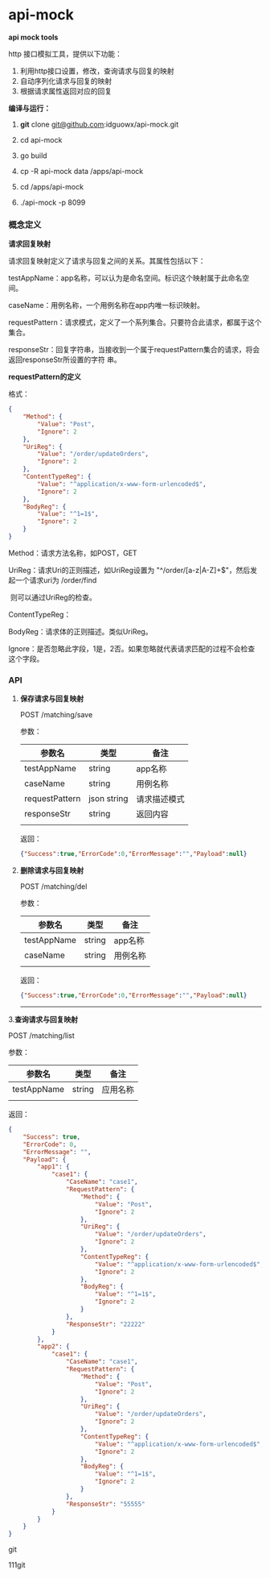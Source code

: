 # api-mock

**api mock tools**

http 接口模拟工具，提供以下功能：

1. 利用http接口设置，修改，查询请求与回复的映射
2. 自动序列化请求与回复的映射
3. 根据请求属性返回对应的回复



**编译与运行：**

1. **git** clone git@github.com:idguowx/api-mock.git

2. cd api-mock

3. go build 

4. cp -R api-mock data  /apps/api-mock

5. cd /apps/api-mock

6. ./api-mock -p 8099

   

### **概念定义**

**请求回复映射**

请求回复映射定义了请求与回复之间的关系。其属性包括以下：

testAppName：app名称，可以认为是命名空间。标识这个映射属于此命名空间。

caseName：用例名称，一个用例名称在app内唯一标识映射。

requestPattern：请求模式，定义了一个系列集合。只要符合此请求，都属于这个集合。

responseStr：回复字符串，当接收到一个属于requestPattern集合的请求，将会返回responseStr所设置的字符		串。



**requestPattern的定义**

格式：

```json
{
	"Method": {
		"Value": "Post",
		"Ignore": 2
	},
	"UriReg": {
		"Value": "/order/updateOrders",
		"Ignore": 2
	},
	"ContentTypeReg": {
		"Value": "^application/x-www-form-urlencoded$",
		"Ignore": 2
	},
	"BodyReg": {
		"Value": "^1=1$",
		"Ignore": 2
	}
}
```

Method：请求方法名称，如POST，GET

UriReg：请求Uri的正则描述，如UriReg设置为 "^/order/[a-z|A-Z]+$"，然后发起一个请求uri为 /order/find

​	则可以通过UriReg的检查。

ContentTypeReg：

BodyReg：请求体的正则描述。类似UriReg。

Ignore：是否忽略此字段，1是，2否。如果忽略就代表请求匹配的过程不会检查这个字段。



### **API**

1. **保存请求与回复映射**

   POST /matching/save

   参数：

   | 参数名         | 类型        | 备注         |
   | -------------- | ----------- | ------------ |
   | testAppName    | string      | app名称      |
   | caseName       | string      | 用例名称     |
   | requestPattern | json string | 请求描述模式 |
   | responseStr    | string      | 返回内容     |
   |                |             |              |

   返回：

   ```json
   {"Success":true,"ErrorCode":0,"ErrorMessage":"","Payload":null}
   ```

   

   

2. **删除请求与回复映射**

   POST /matching/del

   参数：

   | 参数名      | 类型   | 备注     |
   | ----------- | ------ | -------- |
   | testAppName | string | app名称  |
   | caseName    | string | 用例名称 |
   |             |        |          |

   返回：

   ```json
   {"Success":true,"ErrorCode":0,"ErrorMessage":"","Payload":null}
   ```

   

   

   ------

   

3.**查询请求与回复映射**

POST /matching/list

参数：

| 参数名      | 类型   | 备注     |
| ----------- | ------ | -------- |
| testAppName | string | 应用名称 |
|             |        |          |

返回：



```json
{
	"Success": true,
	"ErrorCode": 0,
	"ErrorMessage": "",
	"Payload": {
		"app1": {
			"case1": {
				"CaseName": "case1",
				"RequestPattern": {
					"Method": {
						"Value": "Post",
						"Ignore": 2
					},
					"UriReg": {
						"Value": "/order/updateOrders",
						"Ignore": 2
					},
					"ContentTypeReg": {
						"Value": "^application/x-www-form-urlencoded$",
						"Ignore": 2
					},
					"BodyReg": {
						"Value": "^1=1$",
						"Ignore": 2
					}
				},
				"ResponseStr": "22222"
			}
		},
		"app2": {
			"case1": {
				"CaseName": "case1",
				"RequestPattern": {
					"Method": {
						"Value": "Post",
						"Ignore": 2
					},
					"UriReg": {
						"Value": "/order/updateOrders",
						"Ignore": 2
					},
					"ContentTypeReg": {
						"Value": "^application/x-www-form-urlencoded$",
						"Ignore": 2
					},
					"BodyReg": {
						"Value": "^1=1$",
						"Ignore": 2
					}
				},
				"ResponseStr": "55555"
			}
		}
	}
}
```



git






111git


